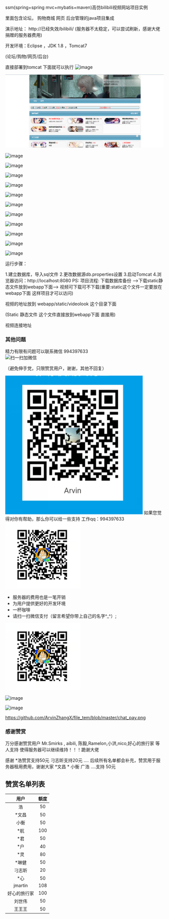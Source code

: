 ssm(spring+spring mvc+mybatis+maven)高仿bilibili视频网站项目实例

里面包含论坛， 购物商城  网页  后台管理的java项目集成

演示地址：    http://已经失效/bilibili/
(服务器不太稳定，可以尝试刷新，感谢大佬捐赠的服务器费用)

开发环境：Eclipse ，JDK 1.8 ，Tomcat7

(论坛/购物/网页/后台)

直接部署到tomcat 下面就可以执行
![image](https://upload-images.jianshu.io/upload_images/2469080-29ac171e8784052a.png)

![image](https://github.com/ArvinZhangX/file_tem/blob/master/2469080-ee1a592efbccdcef.png)


![image](https://upload-images.jianshu.io/upload_images/2469080-db7bc332752af532.png)


![image](https://upload-images.jianshu.io/upload_images/2469080-fb953c94efdc9531.png)


![image](https://upload-images.jianshu.io/upload_images/2469080-79bd8021d475c810.png)


![image](https://upload-images.jianshu.io/upload_images/2469080-9d8458b81ef1eff8.png)


![image](https://upload-images.jianshu.io/upload_images/2469080-9d6d3b036cd4b34f.png)


![image](https://upload-images.jianshu.io/upload_images/2469080-441c3073f2dd03c7.png)



![image](https://upload-images.jianshu.io/upload_images/2469080-ee1a592efbccdcef.png)


![image](https://upload-images.jianshu.io/upload_images/2469080-ec244a6a9d5c8e3d.png)



![image](https://upload-images.jianshu.io/upload_images/2469080-6fb47affba762cdc.png)


![image](https://upload-images.jianshu.io/upload_images/2469080-c47fd6fd8e093f49.png)


![image](https://upload-images.jianshu.io/upload_images/2469080-0401ba8b7268d877.png)


运行步骤：

1.建立数据库，导入sql文件
2.更改数据源db.properties设置
3.启动Tomcat
4.浏览器访问：http://localhost:8080
PS: 
项目流程: 下载数据库备份 -->下载static静态文件放到webapp下面-->
视频可下载可不下载(重要:static这个文件一定要放在webapp下面 这样项目才可以访问)

视频的地址放到  webapp/static/videolook 这个目录下面 


(Static 静态文件  这个文件直接放到webapp下面 直接用)

视频连接地址

### 其他问题

精力有限有问题可以联系微信  994397633   
![扫一扫加微信](https://upload-images.jianshu.io/upload_images/2469080-9e5b72a12caf99f8.png)

（避免伸手党，只限赞赏用户，谢谢，其他不回复）

![支付宝赞赏](https://github.com/ArvinZhangX/file_tem/blob/master/Alipay.png)
如果您觉得对你有帮助，那么你可以给一些支持 工作qq：994397633
![微信赞赏](https://github.com/ArvinZhangX/file_tem/blob/master/chat_pay.png)

- 服务器的费用也是一笔开销
- 为用户提供更好的开发环境
- 一杯咖啡
- 请扫一扫微信支付（留言希望你带上自己的名字^_^）;

![image](https://github.com/ArvinZhangX/file_tem/blob/master/chat_pay.png)

![image](https://upload-images.jianshu.io/upload_images/2469080-b8742c3f87b3b3c3.png)

![image](https://upload-images.jianshu.io/upload_images/2469080-1cd54bd8fa66538b.png)

https://github.com/ArvinZhangX/file_tem/blob/master/chat_pay.png


### 感谢赞赏

万分感谢赞赏用户  Mr.Smirks , aibili, 陈毅,Ramelon,小洪,nico,好心的旅行家 等人支持
使得服务器可以继续维持！！！跪谢大佬


感谢 *浩赞赏支持50元  刁志昕支持20元 .... 后续所有名单都会补充，赞赏用于服务器租用费用，谢谢大家
*文昌   * 小衡   广浩 ....支持 50元

赞赏名单列表
----
|用户|额度|
|:---:|:---:|
|浩|  50|
|*文昌|50|
|小衡|50|
|*航|100|
|*君|50|
|*户|40|
|*灵|80|
|*琳健|50|
|刁志昕|20|
|*心|50|
|jmartin|108|
|好心的旅行家|100|
|刘世伟|50|
|王王王|50|
